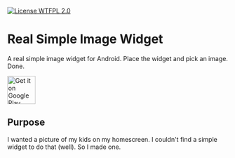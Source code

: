 [![License WTFPL 2.0](https://img.shields.io/badge/License-WTFPL%202.0-blue.svg?style=true)](https://raw.githubusercontent.com/rabross/Real-Simple-Image-Widget/master/LICENSE)

# Real Simple Image Widget
A real simple image widget for Android. Place the widget and pick an image. Done.

<a href='https://play.google.com/store/apps/details?id=com.rabross.android.realsimpleimagewidget&utm_source=global_co&utm_medium=prtnr&utm_content=Mar2515&utm_campaign=PartBadge&pcampaignid=MKT-Other-global-all-co-prtnr-py-PartBadge-Mar2515-1'><img alt='Get it on Google Play' src='https://play.google.com/intl/en_us/badges/images/generic/en_badge_web_generic.png' height='64'/></a>

## Purpose
I wanted a picture of my kids on my homescreen. I couldn't find a simple widget to do that (well). So I made one.
